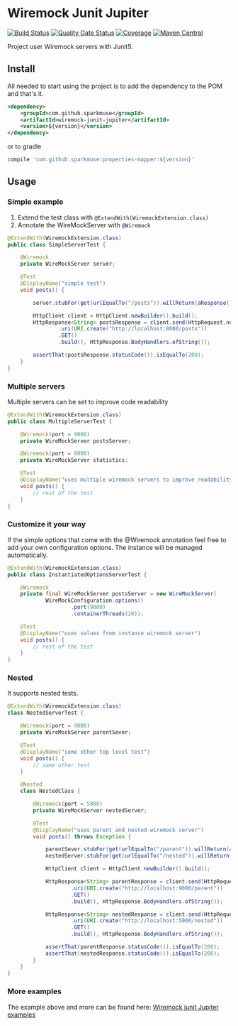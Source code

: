 
# Wiremock Junit Jupiter
[![Build Status](https://travis-ci.org/sparkmuse/wiremock-junit-jupiter.svg?branch=master)](https://travis-ci.org/sparkmuse/wiremock-junit-jupiter)
[![Quality Gate Status](https://sonarcloud.io/api/project_badges/measure?project=wiremock-junit-jupiter&metric=alert_status)](https://sonarcloud.io/dashboard?id=wiremock-junit-jupiter)
[![Coverage](https://sonarcloud.io/api/project_badges/measure?project=wiremock-junit-jupiter&metric=coverage)](https://sonarcloud.io/dashboard?id=wiremock-junit-jupiter)
[![Maven Central](https://img.shields.io/maven-central/v/com.github.sparkmuse/wiremock-junit-jupiter.svg)](https://maven-badges.herokuapp.com/maven-central/com.github.sparkmuse/wiremock-junit-jupiter)

Project user Wiremock servers with Junit5.


## Install

All needed to start using the project is to add the dependency to the POM and that's it.

```xml
<dependency>
    <groupId>com.github.sparkmuse</groupId>
    <artifactId>wiremock-junit-jupiter</artifactId>
    <version>${version}</version>
</dependency>
```

or to gradle

```groovy
compile 'com.github.sparkmuse:properties-mapper:${version}'
```

## Usage

### Simple example
1. Extend the test class with ```@ExtendWith(WiremockExtension.class) ```
2. Annotate the WireMockServer with ```@Wiremock```

```java
@ExtendWith(WiremockExtension.class)
public class SimpleServerTest {

    @Wiremock
    private WireMockServer server;

    @Test
    @DisplayName("simple test")
    void posts() {

        server.stubFor(get(urlEqualTo("/posts")).willReturn(aResponse().withStatus(200)));

        HttpClient client = HttpClient.newBuilder().build();
        HttpResponse<String> postsResponse = client.send(HttpRequest.newBuilder()
                .uri(URI.create("http://localhost:8080/posts"))
                .GET()
                .build(), HttpResponse.BodyHandlers.ofString());

        assertThat(postsResponse.statusCode()).isEqualTo(200);
    }
}
```

### Multiple servers
Multiple servers can be set to improve code readability

```java
@ExtendWith(WiremockExtension.class)
public class MultipleServerTest {

    @Wiremock(port = 9000)
    private WireMockServer postsServer;

    @Wiremock(port = 8000)
    private WireMockServer statistics;

    @Test
    @DisplayName("uses multiple wiremock servers to improve readability")
    void posts() {
        // rest of the test
    }
}
```

### Customize it your way
If the simple options that come with the  @Wiremock annotation feel free to add your own configuration options. The instance will be managed automatically.

```java
@ExtendWith(WiremockExtension.class)
public class InstantiatedOptionsServerTest {

    @Wiremock
    private final WireMockServer postsServer = new WireMockServer(
            WireMockConfiguration.options()
                    .port(9000)
                    .containerThreads(20));

    @Test
    @DisplayName("uses values from instance wiremock server")
    void posts() {
        // rest of the test
    }
}
```

### Nested

It supports nested tests.

```java
@ExtendWith(WiremockExtension.class)
class NestedServerTest {

    @Wiremock(port = 9000)
    private WireMockServer parentSever;

    @Test
    @DisplayName("some other top level test")
    void posts() {
        // some other test
    }

    @Nested
    class NestedClass {

        @Wiremock(port = 5000)
        private WireMockServer nestedServer;

        @Test
        @DisplayName("uses parent and nested wiremock server")
        void posts() throws Exception {

            parentSever.stubFor(get(urlEqualTo("/parent")).willReturn(aResponse().withStatus(200)));
            nestedServer.stubFor(get(urlEqualTo("/nested")).willReturn(aResponse().withStatus(200)));

            HttpClient client = HttpClient.newBuilder().build();

            HttpResponse<String> parentResponse = client.send(HttpRequest.newBuilder()
                    .uri(URI.create("http://localhost:9000/parent"))
                    .GET()
                    .build(), HttpResponse.BodyHandlers.ofString());

            HttpResponse<String> nestedResponse = client.send(HttpRequest.newBuilder()
                    .uri(URI.create("http://localhost:5000/nested"))
                    .GET()
                    .build(), HttpResponse.BodyHandlers.ofString());

            assertThat(parentResponse.statusCode()).isEqualTo(200);
            assertThat(nestedResponse.statusCode()).isEqualTo(200);
        }
    }
}
```

### More examples
The example above and more can be found here:
[Wiremock junit Jupiter examples](https://github.com/sparkmuse/wiremock-junit-jupiter/tree/master/src/test/java/com/github/sparkmuse/wiremock/samples)

